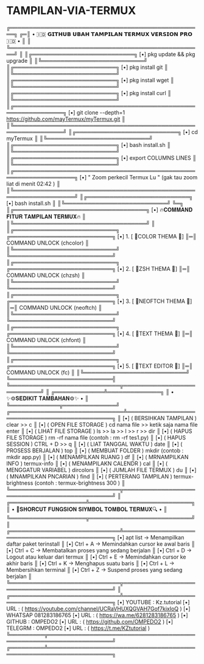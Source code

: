 # TAMPILAN-VIA-TERMUX



   ╔═══════════════════════════════════════════════════╗
 ╔═║ • 🇮🇩 𝗚𝗜𝗧𝗛𝗨𝗕 𝗨𝗕𝗔𝗛 𝗧𝗔𝗠𝗣𝗜𝗟𝗔𝗡 𝗧𝗘𝗥𝗠𝗨𝗫 𝗩𝗘𝗥𝗦𝗜𝗢𝗡 𝗣𝗥𝗢 🇮🇩 • ║
 ║ ╚═══════════════════════════════════════════════════╝
 ║
 ║╔═══════════════════════════╗
[•] pkg update && pkg upgrade ║
 ║╚═══════════════════════════╝
 ║╔═══════════════════════════╗
[•] pkg install git           ║
 ║╚═══════════════════════════╝
 ║╔═══════════════════════════╗
[•] pkg install wget          ║
 ║╚═══════════════════════════╝
 ║╔═══════════════════════════╗
[•] pkg install curl          ║
 ║╚═══════════════════════════╝
 ║╔═══════════════════════════════════════════════════════════════╗
[•] git clone --depth=1 https://github.com/mayTermux/myTermux.git ║
 ║╚═══════════════════════════════════════════════════════════════╝
 ║╔═══════════════════════════╗ 
[•] cd myTermux               ║
 ║╚═══════════════════════════╝
 ║╔═══════════════════════════╗
[•] bash install.sh           ║
 ║╚═══════════════════════════╝
 ║╔═══════════════════════════╗ 
[•] export COLUMNS LINES      ║
 ║╚═══════════════════════════╝
 ║╔══════════════════════════════════════════════════════════════════╗
[•] " Zoom perkecil Termux Lu " (gak tau zoom liat di menit 02:42 )  ║
 ║╚══════════════════════════════════════════════════════════════════╝
 ║╔═══════════════════════════╗ 
[•] bash install.sh           ║
 ║╚═══════════════════════════╝
 ╚═╗
   ║╔═══════════════════════════════════╗
  [•] 🔥𝐂𝐎𝐌𝐌𝐀𝐍𝐃 𝐅𝐈𝐓𝐔𝐑 𝐓𝐀𝐌𝐏𝐈𝐋𝐀𝐍 𝐓𝐄𝐑𝐌𝐔𝐗🔥 ║
   ║╚═══════════════════════════════════╝
   ║
   ║╔═══════════════════════════╗ ╔═══════════════════════════╗
  [•] 1. [ 📂COLOR THEMA   📂]  ║═║ COMMAND UNLOCK (chcolor)  ║
   ║╚═══════════════════════════╝ ╚═══════════════════════════╝
   ║╔═══════════════════════════╗ ╔═══════════════════════════╗
  [•] 2. [ 📂ZSH   THEMA   📂]  ║═║ COMMAND UNLOCK (chzsh)    ║
   ║╚═══════════════════════════╝ ╚═══════════════════════════╝
   ║╔═══════════════════════════╗ ╔═══════════════════════════╗
  [•] 3. [ 📂NEOFTCH THEMA 📂]  ║═║ COMMAND UNLOCK (neoftch)  ║
   ║╚═══════════════════════════╝ ╚═══════════════════════════╝
   ║╔═══════════════════════════╗ ╔═══════════════════════════╗
  [•] 4. [ 📂TEXT THEMA   📂]   ║═║ COMMAND UNLOCK (chfont)   ║ 
   ║╚═══════════════════════════╝ ╚═══════════════════════════╝
   ║╔═══════════════════════════╗ ╔═══════════════════════════╗
  [•] 5. [ 📂TEXT EDITOR  📂]   ║═║ COMMAND UNLOCK (fc)       ║
   ║╚═══════════════════════════╝ ╚═══════════════════════════╣
   ╚═════════════════════════════╦════════════════════════════╝
                                 ║
                   ╔═════════════╩══════════════╗
                   ║ • ✨⚙️𝐒𝐄𝐃𝐈𝐊𝐈𝐓 𝐓𝐀𝐌𝐁𝐀𝐇𝐀𝐍⚙️✨ • ║
                   ╚═════════════╦══════════════╝
  ╔══════════════════════════════╩══════════════════════════════════════════════╗
  ║
 [•] ( BERSIHKAN TAMPILAN  ) clear >> c
  ║
 [•] ( OPEN FILE STORAGE   ) cd nama file >> ketik saja nama file enter 
  ║
 [•] ( LIHAT FILE STORAGE  ) ls >> la >> l >> r >> dir
  ║
 [•] ( HAPUS FILE STORAGE  ) rm -rf nama file (contoh : rm -rf tes1.py)
  ║
 [•] ( HAPUS  SESSION      ) CTRL + D >> q 
  ║
 [•] ( LIAT TANGGAL WAKTU  ) date
  ║
 [•] ( PROSESS BERJALAN    ) top
  ║
 [•] ( MEMBUAT FOLDER      ) mkdir (contob : mkdir app.py)
  ║
 [•] ( MENAMPILKAN RUANG   ) df
  ║
 [•] ( MRNAMPILKAN INFO    ) termux-info
  ║
 [•] ( MENAMPILAKN CALENDR ) cal
  ║
 [•] ( MENGGATUR VARIABEL  ) dircolors
  ║
 [•] ( JUMLAH FILE TERMUX  ) du
  ║
 [•] ( MNAMPILKAN PNCARIAN ) find
  ║
 [•] ( PERTERANG TAMPILAN  ) termux-brightness (contoh : termux-brightness 300 )
  ║
  ╚═════════════════════════════╦═══════════════════════════════════════════════╝
                                ║
           ╔════════════════════╩═══════════════════════════╗
           ║ • 🔎𝐒𝐇𝐎𝐑𝐂𝐔𝐓 𝐅𝐔𝐍𝐆𝐒𝐈𝐎𝐍 𝐒𝐈𝐘𝐌𝐁𝐎𝐋 𝐓𝐎𝐌𝐁𝐎𝐋 𝐓𝐄𝐑𝐌𝐔𝐗🔍 • ║
           ╚════════════════════╦═══════════════════════════╝
                                ║
  ╔═════════════════════════════╩═══════════════════════════════════════════════╗
 [•] apt list → Menampilkan daftar paket terinstall 
  ║
 [•] Ctrl + A → Memindahkan cursor ke awal baris
  ║
 [•] Ctrl + C → Membatalkan proses yang sedang berjalan
  ║
 [•] Ctrl + D → Logout atau keluar dari termux
  ║
 [•] Ctrl + E → Memindahkan cursor ke akhir baris
  ║
 [•] Ctrl + K → Menghapus suatu baris
  ║
 [•] Ctrl + L → Membersihkan terminal
  ║
 [•] Ctrl + Z → Suspend proses yang sedang berjalan
  ║ 
  ╚═════════════════════════════╦═══════════════════════════════════════════════╝
                                ║
  ╔═════════════════════════════╩═══════════════════════════════════════════════╗
 [•] YOUTUBE : Kz.tutorial 
 [•] URL : ( https://youtube.com/channel/UCRaVHUXQGVAH7Gof7kixIoQ )
 [•] WHATSAP 081283186765
 [•] URL : ( https://wa.me/6281283186765 )
 [•] GITHUB  : OMPEDO2
 [•] URL : ( https://github.com/OMPEDO2 )
 [•] TELEGRM : OMPEDO2
 [•] URL : ( https://t.me/KZtutorial )
  ╚═════════╦═══════════════════════════════════════════════════════════════════╝
  ╔═════════╩═══════════════════════════════════════════════════════════════════╗


